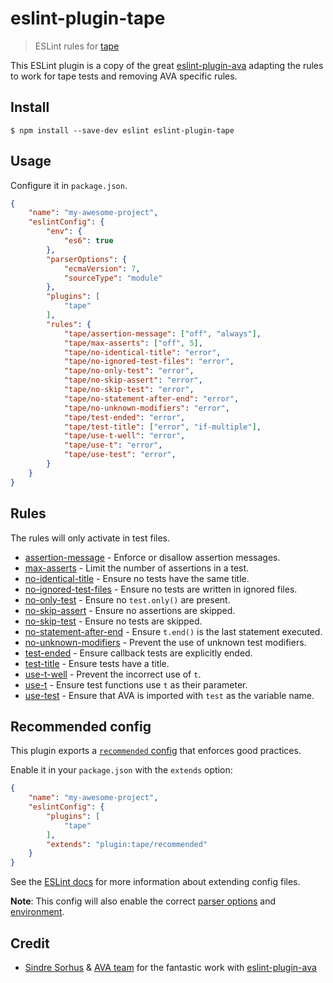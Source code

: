 # eslint-plugin-tape

> ESLint rules for [tape](https://github.com/substack/tape)

This ESLint plugin is a copy of the great [eslint-plugin-ava](https://github.com/sindresorhus/eslint-plugin-ava) adapting the rules to work for tape tests and removing AVA specific rules.

## Install

```
$ npm install --save-dev eslint eslint-plugin-tape
```


## Usage

Configure it in `package.json`.

```json
{
	"name": "my-awesome-project",
	"eslintConfig": {
		"env": {
			"es6": true
		},
		"parserOptions": {
			"ecmaVersion": 7,
			"sourceType": "module"
		},
		"plugins": [
			"tape"
		],
		"rules": {
			"tape/assertion-message": ["off", "always"],
			"tape/max-asserts": ["off", 5],
			"tape/no-identical-title": "error",
			"tape/no-ignored-test-files": "error",
			"tape/no-only-test": "error",
			"tape/no-skip-assert": "error",
			"tape/no-skip-test": "error",
			"tape/no-statement-after-end": "error",
			"tape/no-unknown-modifiers": "error",
			"tape/test-ended": "error",
			"tape/test-title": ["error", "if-multiple"],
			"tape/use-t-well": "error",
			"tape/use-t": "error",
			"tape/use-test": "error",
		}
	}
}
```


## Rules

The rules will only activate in test files.

- [assertion-message](docs/rules/assertion-message.md) - Enforce or disallow assertion messages.
- [max-asserts](docs/rules/max-asserts.md) - Limit the number of assertions in a test.
- [no-identical-title](docs/rules/no-identical-title.md) - Ensure no tests have the same title.
- [no-ignored-test-files](docs/rules/no-ignored-test-files.md) - Ensure no tests are written in ignored files.
- [no-only-test](docs/rules/no-only-test.md) - Ensure no `test.only()` are present.
- [no-skip-assert](docs/rules/no-skip-assert.md) - Ensure no assertions are skipped.
- [no-skip-test](docs/rules/no-skip-test.md) - Ensure no tests are skipped.
- [no-statement-after-end](docs/rules/no-statement-after-end.md) - Ensure `t.end()` is the last statement executed.
- [no-unknown-modifiers](docs/rules/no-unknown-modifiers.md) - Prevent the use of unknown test modifiers.
- [test-ended](docs/rules/test-ended.md) - Ensure callback tests are explicitly ended.
- [test-title](docs/rules/test-title.md) - Ensure tests have a title.
- [use-t-well](docs/rules/use-t-well.md) - Prevent the incorrect use of `t`.
- [use-t](docs/rules/use-t.md) - Ensure test functions use `t` as their parameter.
- [use-test](docs/rules/use-test.md) - Ensure that AVA is imported with `test` as the variable name.


## Recommended config

This plugin exports a [`recommended` config](index.js) that enforces good practices.

Enable it in your `package.json` with the `extends` option:

```json
{
	"name": "my-awesome-project",
	"eslintConfig": {
		"plugins": [
			"tape"
		],
		"extends": "plugin:tape/recommended"
	}
}
```

See the [ESLint docs](http://eslint.org/docs/user-guide/configuring#extending-configuration-files) for more information about extending config files.

**Note**: This config will also enable the correct [parser options](http://eslint.org/docs/user-guide/configuring#specifying-parser-options) and [environment](http://eslint.org/docs/user-guide/configuring#specifying-environments).


## Credit

- [Sindre Sorhus](https://sindresorhus.com) & [AVA team](https://github.com/sindresorhus/ava#team) for the fantastic work with [eslint-plugin-ava](https://github.com/sindresorhus/eslint-plugin-ava)

